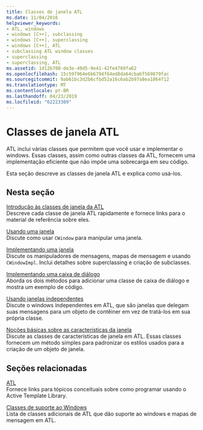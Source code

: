 ```yaml
---
title: Classes de janela ATL
ms.date: 11/04/2016
helpviewer_keywords:
- ATL, windows
- windows [C++], subclassing
- windows [C++], superclassing
- windows [C++], ATL
- subclassing ATL window classes
- superclassing
- superclassing, ATL
ms.assetid: 1d12b708-de3e-49d5-9e41-42fe4769fa62
ms.openlocfilehash: 15c59f964e6b6794f64ed8da64cba6f569879fac
ms.sourcegitcommit: 0ab61bc3d2b6cfbd52a16c6ab2b97a8ea1864f12
ms.translationtype: MT
ms.contentlocale: pt-BR
ms.lasthandoff: 04/23/2019
ms.locfileid: "62223309"
---
```

# <a name="atl-window-classes"></a>Classes de janela ATL

ATL inclui várias classes que permitem que você usar e implementar o windows. Essas classes, assim como outras classes da ATL, fornecem uma implementação eficiente que não impõe uma sobrecarga em seu código.

Esta seção descreve as classes de janela ATL e explica como usá-los.

## <a name="in-this-section"></a>Nesta seção

[Introdução às classes de janela da ATL](../atl/introduction-to-atl-window-classes.md)<br/>
Descreve cada classe de janela ATL rapidamente e fornece links para o material de referência sobre eles.

[Usando uma janela](../atl/using-a-window.md)<br/>
Discute como usar `CWindow` para manipular uma janela.

[Implementando uma janela](../atl/implementing-a-window.md)<br/>
Discute os manipuladores de mensagens, mapas de mensagem e usando `CWindowImpl`. Inclui detalhes sobre superclassing e criação de subclasses.

[Implementando uma caixa de diálogo](../atl/implementing-a-dialog-box.md)<br/>
Aborda os dois métodos para adicionar uma classe de caixa de diálogo e mostra um exemplo de código.

[Usando janelas independentes](../atl/using-contained-windows.md)<br/>
Discute o windows independentes em ATL, que são janelas que delegam suas mensagens para um objeto de contêiner em vez de tratá-los em sua própria classe.

[Noções básicas sobre as características da janela](../atl/understanding-window-traits.md)<br/>
Discute as classes de características de janela em ATL. Essas classes fornecem um método simples para padronizar os estilos usados para a criação de um objeto de janela.

## <a name="related-sections"></a>Seções relacionadas

[ATL](../atl/active-template-library-atl-concepts.md)<br/>
Fornece links para tópicos conceituais sobre como programar usando o Active Template Library.

[Classes de suporte ao Windows](../atl/windows-support-classes.md)<br/>
Lista de classes adicionais de ATL que dão suporte ao windows e mapas de mensagem em ATL.
